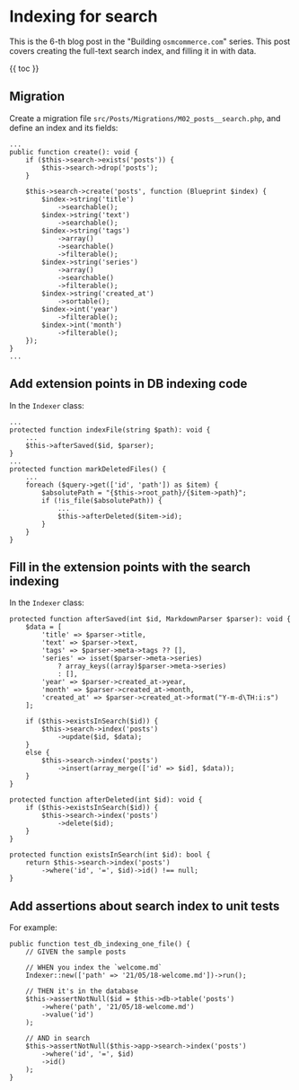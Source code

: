 # Indexing for search

This is the 6-th blog post in the "Building `osmcommerce.com`" series. This post covers creating the full-text search index, and filling it in with data.

{{ toc }}

## Migration

Create a migration file `src/Posts/Migrations/M02_posts__search.php`, and define an index and its fields:

    ...
    public function create(): void {
        if ($this->search->exists('posts')) {
            $this->search->drop('posts');
        }

        $this->search->create('posts', function (Blueprint $index) {
            $index->string('title')
                ->searchable();
            $index->string('text')
                ->searchable();
            $index->string('tags')
                ->array()
                ->searchable()
                ->filterable();
            $index->string('series')
                ->array()
                ->searchable()
                ->filterable();
            $index->string('created_at')
                ->sortable();
            $index->int('year')
                ->filterable();
            $index->int('month')
                ->filterable();
        });
    }
    ...

## Add extension points in DB indexing code

In the `Indexer` class:

    ...
    protected function indexFile(string $path): void {
        ...
        $this->afterSaved($id, $parser);
    }
    ...
    protected function markDeletedFiles() {
        ...
        foreach ($query->get(['id', 'path']) as $item) {
            $absolutePath = "{$this->root_path}/{$item->path}";
            if (!is_file($absolutePath)) {
                ...
                $this->afterDeleted($item->id);
            }
        }
    }

## Fill in the extension points with the search indexing

In the `Indexer` class:

    protected function afterSaved(int $id, MarkdownParser $parser): void {
        $data = [
            'title' => $parser->title,
            'text' => $parser->text,
            'tags' => $parser->meta->tags ?? [],
            'series' => isset($parser->meta->series)
                ? array_keys((array)$parser->meta->series)
                : [],
            'year' => $parser->created_at->year,
            'month' => $parser->created_at->month,
            'created_at' => $parser->created_at->format("Y-m-d\TH:i:s")
        ];

        if ($this->existsInSearch($id)) {
            $this->search->index('posts')
                ->update($id, $data);
        }
        else {
            $this->search->index('posts')
                ->insert(array_merge(['id' => $id], $data));
        }
    }

    protected function afterDeleted(int $id): void {
        if ($this->existsInSearch($id)) {
            $this->search->index('posts')
                ->delete($id);
        }
    }

    protected function existsInSearch(int $id): bool {
        return $this->search->index('posts')
            ->where('id', '=', $id)->id() !== null;
    }

## Add assertions about search index to unit tests

For example:

    public function test_db_indexing_one_file() {
        // GIVEN the sample posts

        // WHEN you index the `welcome.md`
        Indexer::new(['path' => '21/05/18-welcome.md'])->run();

        // THEN it's in the database
        $this->assertNotNull($id = $this->db->table('posts')
            ->where('path', '21/05/18-welcome.md')
            ->value('id')
        );

        // AND in search
        $this->assertNotNull($this->app->search->index('posts')
            ->where('id', '=', $id)
            ->id()
        );
    }
